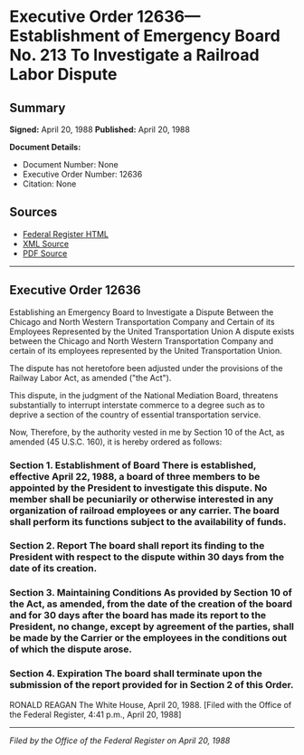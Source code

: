 # Executive Order 12636—Establishment of Emergency Board No. 213 To Investigate a Railroad Labor Dispute

## Summary

**Signed:** April 20, 1988
**Published:** April 20, 1988

**Document Details:**
- Document Number: None
- Executive Order Number: 12636
- Citation: None

## Sources
- [Federal Register HTML](https://www.presidency.ucsb.edu/documents/executive-order-12636-establishment-emergency-board-no-213-investigate-railroad-labor)
- [XML Source](None)
- [PDF Source](None)

---

## Executive Order 12636

Establishing an Emergency Board to Investigate a Dispute Between the Chicago and North Western Transportation Company and Certain of its Employees Represented by the United Transportation Union
A dispute exists between the Chicago and North Western Transportation Company and certain of its employees represented by the United Transportation Union.

The dispute has not heretofore been adjusted under the provisions of the Railway Labor Act, as amended ("the Act").

This dispute, in the judgment of the National Mediation Board, threatens substantially to interrupt interstate commerce to a degree such as to deprive a section of the country of essential transportation service.

Now, Therefore, by the authority vested in me by Section 10 of the Act, as amended (45 U.S.C. 160), it is hereby ordered as follows:
### Section 1. Establishment of Board There is established, effective April 22, 1988, a board of three members to be appointed by the President to investigate this dispute. No member shall be pecuniarily or otherwise interested in any organization of railroad employees or any carrier. The board shall perform its functions subject to the availability of funds.

### Section 2. Report The board shall report its finding to the President with respect to the dispute within 30 days from the date of its creation.

### Section 3. Maintaining Conditions As provided by Section 10 of the Act, as amended, from the date of the creation of the board and for 30 days after the board has made its report to the President, no change, except by agreement of the parties, shall be made by the Carrier or the employees in the conditions out of which the dispute arose.

### Section 4. Expiration The board shall terminate upon the submission of the report provided for in Section 2 of this Order.

RONALD REAGAN
The White House,
April 20, 1988.
[Filed with the Office of the Federal Register, 4:41 p.m., April 20, 1988]

---

*Filed by the Office of the Federal Register on April 20, 1988*
